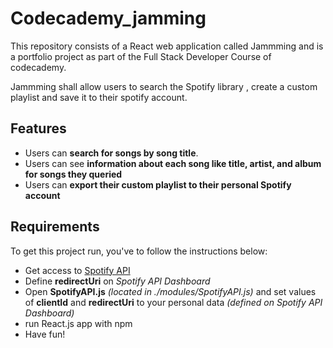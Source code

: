 # Codecademy_jamming
This repository consists of a React web application called Jammming and is a portfolio project as part of the Full Stack Developer Course of codecademy.

Jammming shall allow users to search the Spotify library , create a custom playlist and save it to their spotify account.

## Features
- Users can **search for songs by song title**.
- Users can see **information about each song like title, artist, and album for songs they queried**
- Users can **export their custom playlist to their personal Spotify account**

## Requirements
To get this project run, you've to follow the instructions below:
- Get access to [Spotify API](https://developer.spotify.com/documentation/web-api/tutorials/getting-started)
- Define **redirectUri** on *Spotify API Dashboard*
- Open **SpotifyAPI.js** *(located in ./modules/SpotifyAPI.js)* and set values of **clientId** and **redirectUri** to your personal data *(defined on Spotify API Dashboard)*
- run React.js app with npm
- Have fun!
